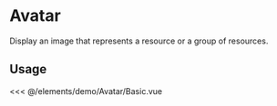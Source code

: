 <script setup>
import Basic from './demo/Avatar/Basic.vue';
</script>
# Avatar

Display an image that represents a resource or a group of resources.

## Usage

<DemoContainer>
  <Basic/>
</DemoContainer>

<<< @/elements/demo/Avatar/Basic.vue